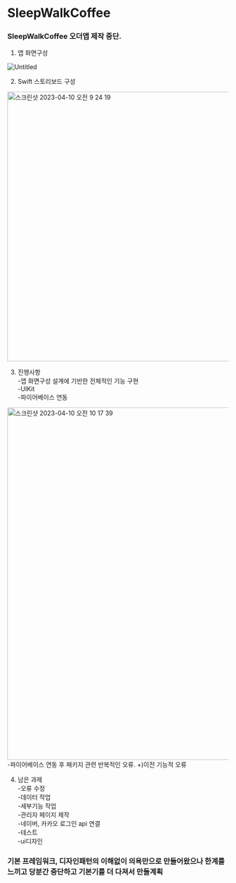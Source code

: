 # SleepWalkCoffee
### SleepWalkCoffee 오더앱 제작 중단.

1. 앱 화면구성

![Untitled](https://user-images.githubusercontent.com/76980015/230806594-a509f3b0-566c-4466-893e-f6104ebbeb07.png)

2. Swift 스토리보드 구성
<img width="612" alt="스크린샷 2023-04-10 오전 9 24 19" src="https://user-images.githubusercontent.com/76980015/230806385-dbc4853d-5d82-4d8b-940c-6cf9d52c14cf.png">

3. 진행사항  
-앱 화면구성 설계에 기반한 전체적인 기능 구현  
-UIKit  
-파이어베이스 연동  
<img width="800" alt="스크린샷 2023-04-10 오전 10 17 39" src="https://user-images.githubusercontent.com/76980015/230806783-6f42173d-537e-423b-bc2e-550be90932d5.png">  
-파이어베이스 연동 후 패키지 관련 반복적인 오류. +)이전 기능적 오류

4. 남은 과제  
-오류 수정  
-데이터 작업  
-세부기능 작업  
-관리자 페이지 제작  
-네이버, 카카오 로그인 api 연결  
-테스트  
-ui디자인  

### 기본 프레임워크, 디자인패턴의 이해없이 의욕만으로 만들어왔으나 한계를 느끼고 당분간 중단하고 기본기를 더 다져서 만들계획
